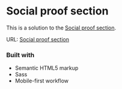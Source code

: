 # Social proof section

This is a solution to the [Social proof section](https://www.frontendmentor.io/challenges/social-proof-section-6e0qTv_bA/hub).

URL: [Social proof section](https://social-proof-section-khushboo.vercel.app/)

### Built with

- Semantic HTML5 markup
- Sass
- Mobile-first workflow

